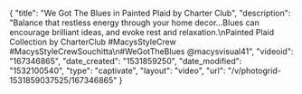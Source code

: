 {
    "title": "We Got The Blues in Painted Plaid by Charter Club",
    "description": "Balance that restless energy through your home decor...Blues can encourage brilliant ideas, and evoke rest and relaxation.\nPainted Plaid Collection by CharterClub #MacysStyleCrew #MacysStyleCrewSouchitta\n#WeGotTheBlues @macysvisual41",
    "videoid": "167346865",
    "date_created": "1531859250",
    "date_modified": "1532100540",
    "type": "captivate",
    "layout": "video",
    "url": "\/v\/photogrid-1531859037525\/167346865"
}